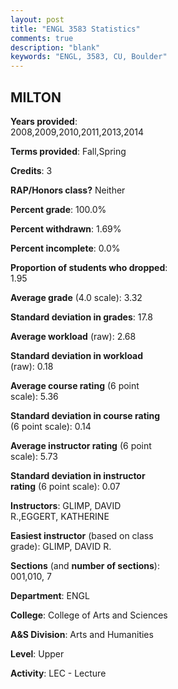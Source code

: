 ```yaml
---
layout: post
title: "ENGL 3583 Statistics"
comments: true
description: "blank"
keywords: "ENGL, 3583, CU, Boulder"
--- 
```

<head>
<script src="https://ajax.googleapis.com/ajax/libs/jquery/2.1.3/jquery.min.js"></script>
<script src="https://dl.dropboxusercontent.com/s/pc42nxpaw1ea4o9/highcharts.js?dl=0"></script>
<!-- <script src="../assets/js/highcharts.js"></script> -->
<style type="text/css">@font-face {
	font-family: "Bebas Neue";
	src: url(https://www.filehosting.org/file/details/544349/BebasNeue%20Regular.otf) format("opentype");
	}
	h1.Bebas { 
		font-family: "Bebas Neue", Verdana, Tahoma;
	}
</style>
</head>
<body>
	<div id="container" style="float: right; width: 45%; height: 88%; margin-left: 2.5%; margin-right: 2.5%;"></div>
	<script language="JavaScript">
		$(document).ready(function() {
		var chart = {type: 'column'};
		var title = {text: 'Grade Distribution'};
		var xAxis = {categories: ['A','B','C','D','F'],crosshair: true};
		var yAxis = {min: 0,title: {text: 'Percentage'}};
		var tooltip = {headerFormat: '<center><b><span style="font-size:20px">{point.key}</span></b></center>',
		               pointFormat: '<td style="padding:0"><b>{point.y:.1f}%</b></td>',
		               footerFormat: '</table>',shared: true,useHTML: true};
		var plotOptions = {column: {pointPadding: 0.0,borderWidth: 0}};  
		var credits = {enabled: false};var series= [{name: 'Percent',data: [51.79,35.06,10.36,0.8,1.99,]}];
		var json = {};
		json.chart = chart;
		json.title = title;
		json.tooltip = tooltip;
		json.xAxis = xAxis;
		json.yAxis = yAxis;  
		json.series = series;
		json.plotOptions = plotOptions;  
		json.credits = credits;
		$('#container').highcharts(json);
	});
	</script>
</body>
			   
## MILTON

**Years provided**: 2008,2009,2010,2011,2013,2014

**Terms provided**: Fall,Spring

**Credits**: 3

**RAP/Honors class?** Neither

**Percent grade**: 100.0%

**Percent withdrawn**: 1.69%

**Percent incomplete**: 0.0%

**Proportion of students who dropped**: 1.95

**Average grade** (4.0 scale): 3.32

**Standard deviation in grades**: 17.8

**Average workload** (raw): 2.68

**Standard deviation in workload** (raw): 0.18

**Average course rating** (6 point scale): 5.36

**Standard deviation in course rating** (6 point scale): 0.14

**Average instructor rating** (6 point scale): 5.73

**Standard deviation in instructor rating** (6 point scale): 0.07

**Instructors**: GLIMP, DAVID R.,EGGERT, KATHERINE

**Easiest instructor** (based on class grade): GLIMP, DAVID R.

**Sections** (and **number of sections**): 001,010, 7

**Department**: ENGL

**College**: College of Arts and Sciences

**A&S Division**: Arts and Humanities

**Level**: Upper

**Activity**: LEC - Lecture